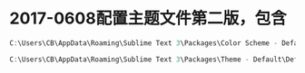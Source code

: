 # 2017-0608配置主题文件第二版，包含
```C++
C:\Users\CB\AppData\Roaming\Sublime Text 3\Packages\Color Scheme - Default\Monokai.tmTheme
```
```C++
C:\Users\CB\AppData\Roaming\Sublime Text 3\Packages\Theme - Default\Default.sublime-theme
```
